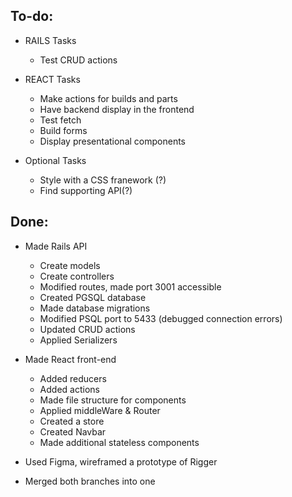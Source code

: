 ## To-do:

- RAILS Tasks
    - Test CRUD actions


- REACT Tasks
    - Make actions for builds and parts 
    - Have backend display in the frontend
    - Test fetch
    - Build forms
    - Display presentational components

- Optional Tasks
    - Style with a CSS franework (?)
    - Find supporting API(?)


## Done:

- Made Rails API
    - Create models
    - Create controllers
    - Modified routes, made port 3001 accessible
    - Created PGSQL database
    - Made database migrations
    - Modified PSQL port to 5433 (debugged connection errors)
    - Updated CRUD actions
    - Applied Serializers

- Made React front-end 
    - Added reducers 
    - Added actions
    - Made file structure for components
    - Applied middleWare & Router
    - Created a store
    - Created Navbar 
    - Made additional stateless components

- Used Figma, wireframed a prototype of Rigger
- Merged both branches into one